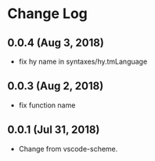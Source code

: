 # Change Log

## 0.0.4 (Aug 3, 2018)
  - fix hy name in syntaxes/hy.tmLanguage  

## 0.0.3 (Aug 2, 2018)
  - fix function name 

## 0.0.1 (Jul 31, 2018)
  - Change from vscode-scheme.